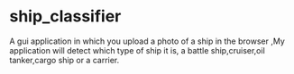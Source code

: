 # ship_classifier
A gui application in which  you upload a photo of a ship in the browser ,My application will detect which type of ship it is, a battle ship,cruiser,oil tanker,cargo ship or a carrier.
